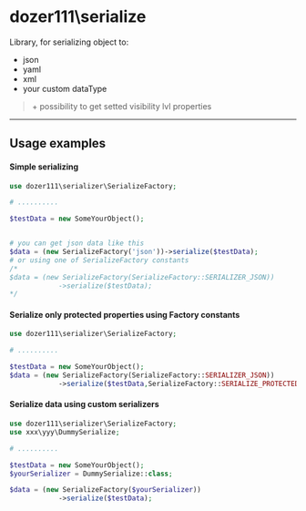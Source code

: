 # dozer111\serialize

Library, for serializing object to:
* json
* yaml
* xml
* your custom dataType

> \+ possibility to get setted visibility lvl properties  
---






## Usage examples

#### Simple serializing
```php
use dozer111\serializer\SerializeFactory;

# ..........

$testData = new SomeYourObject();


# you can get json data like this 
$data = (new SerializeFactory('json'))->serialize($testData);
# or using one of SerializeFactory constants
/*
$data = (new SerializeFactory(SerializeFactory::SERIALIZER_JSON))
            ->serialize($testData);
*/
```


#### Serialize only protected properties using Factory constants
```php
use dozer111\serializer\SerializeFactory;

# ..........

$testData = new SomeYourObject();
$data = (new SerializeFactory(SerializeFactory::SERIALIZER_JSON))
            ->serialize($testData,SerializeFactory::SERIALIZE_PROTECTED);
```

#### Serialize data using custom serializers
```php
use dozer111\serializer\SerializeFactory;
use xxx\yyy\DummySerialize;

# ..........

$testData = new SomeYourObject();
$yourSerializer = DummySerialize::class;

$data = (new SerializeFactory($yourSerializer))
            ->serialize($testData);
```